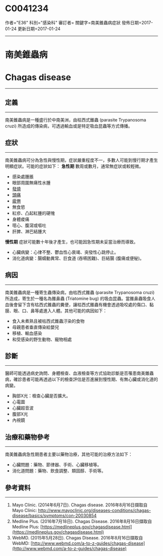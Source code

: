 # C0041234
作者="E36"
科別="感染科"
審訂者=
關鍵字=南美錐蟲病症狀
發佈日期=2017-01-24
更新日期=2017-01-24

----------
# 南美錐蟲病
# Chagas disease
----------
## 定義
----------

南美錐蟲病是一種盛行於中南美洲，由枯西式錐蟲 (parasite Trypanosoma cruzi) 所造成的傳染病，可透過輸血或是特定吸血昆蟲等方式傳播。 

## 症狀
----------

南美錐蟲病可分為急性與慢性期，症狀嚴重程度不一，多數人可能到慢行期才產生明顯症狀。可能的症狀如下：
**急性期**
數周或數月，通常無症狀或較輕微。

- 感染處腫脹
- 眼部周圍無痛性水腫
- [發燒](C0015967)
- [頭痛](C0018681)
- [疲倦](C0015672)
- 無食慾
- 紅疹、凸起紅腫的硬塊
- 身體痠痛
- 噁心、腹瀉或嘔吐
- 肝脾、淋巴結腫大 

**慢性期**
症狀可能數十年後才產生，也可能因急性期未妥當治療而導致。

- 心臟病變：心律不整、鬱血性心衰竭、突發性心跳停止。
- 消化道病變：腸蠕動異常、巨食道 (吞嚥困難)、巨結腸 (腹痛或便秘)。 
## 病因
----------

南美錐蟲病是一種寄生蟲傳染病，由枯西式錐蟲 (parasite Trypanosoma cruzi) 所造成，寄生於一種名為錐鼻蟲 (Triatomine bug) 的吸血昆蟲。當錐鼻蟲吸食人血後會留下含有枯西式錐蟲的糞便，讓枯西式錐蟲有機會透過吸咬處的傷口、黏膜、眼、口、鼻等處進入人體。其他可能的病因如下：

- 食入未煮熟且被枯西式錐蟲汙染的食物
- 母親患者垂直傳染給嬰兒
- 移植、輸血感染
- 和受感染的野生動物、寵物相處 
## 診斷
----------

醫師可能透過病史詢問、身體檢查、血液檢查等方式協助診斷是否罹患南美錐蟲病，確診患者可能再透過以下的檢查評估是否進展到慢性期、有無心臟或消化道的病變。

- 胸部X光：檢查心臟是否擴大。
- 心電圖
- 心臟超音波
- 腹部X光
- 內視鏡 
## 治療和藥物參考
----------

南美錐蟲病急性期患者主要以藥物治療，其他可能的治療方法如下：

- 心臟問題：藥物、節律器、手術、心臟移植等。
- 消化道問題：藥物、飲食調整、類固醇、手術等。 
## 參考資料
----------
1. Mayo Clinic. (2014年6月7日). Chagas disease. 2016年8月16日擷取自Mayo Clinic:
  http://www.mayoclinic.org/diseases-conditions/chagas-disease/basics/symptoms/con-20030854
2. Medline Plus. (2016年7月18日). Chagas Disease. 2016年8月16日擷取自Medline Plus:
  [https://medlineplus.gov/chagasdisease.html](https://medlineplus.gov/chagasdisease.html)
3. WebMD. (2015年5月28日). Chagas Disease. 2016年8月16日擷取自WebMD:
  [http://www.webmd.com/a-to-z-guides/chagas-disease](http://www.webmd.com/a-to-z-guides/chagas-disease)

